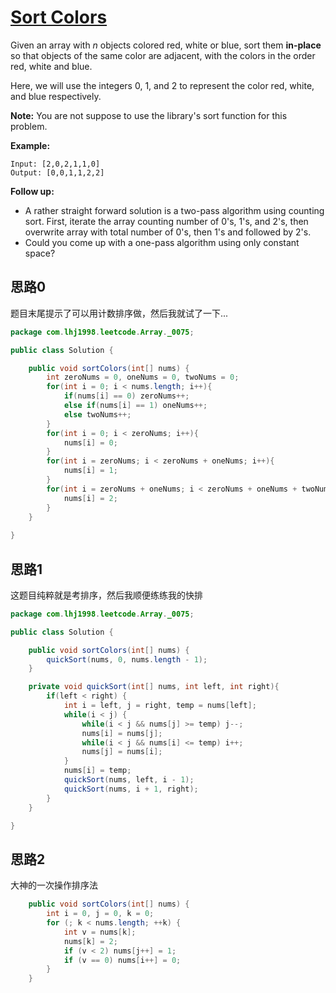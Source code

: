 # [Sort Colors](https://leetcode.com/problems/sort-colors/)

Given an array with *n* objects colored red, white or blue, sort them **in-place** so that objects of the same color are adjacent, with the colors in the order red, white and blue.

Here, we will use the integers 0, 1, and 2 to represent the color red, white, and blue respectively.

**Note:** You are not suppose to use the library's sort function for this problem.

**Example:**

```
Input: [2,0,2,1,1,0]
Output: [0,0,1,1,2,2]
```

**Follow up:**

- A rather straight forward solution is a two-pass algorithm using counting sort.
  First, iterate the array counting number of 0's, 1's, and 2's, then overwrite array with total number of 0's, then 1's and followed by 2's.
- Could you come up with a one-pass algorithm using only constant space?

## 思路0

题目末尾提示了可以用计数排序做，然后我就试了一下...

```java
package com.lhj1998.leetcode.Array._0075;

public class Solution {

    public void sortColors(int[] nums) {
        int zeroNums = 0, oneNums = 0, twoNums = 0;
        for(int i = 0; i < nums.length; i++){
            if(nums[i] == 0) zeroNums++;
            else if(nums[i] == 1) oneNums++;
            else twoNums++;
        }
        for(int i = 0; i < zeroNums; i++){
            nums[i] = 0;
        }
        for(int i = zeroNums; i < zeroNums + oneNums; i++){
            nums[i] = 1;
        }
        for(int i = zeroNums + oneNums; i < zeroNums + oneNums + twoNums; i++){
            nums[i] = 2;
        }
    }
    
}

```

## 思路1

这题目纯粹就是考排序，然后我顺便练练我的快排

```java
package com.lhj1998.leetcode.Array._0075;

public class Solution {

    public void sortColors(int[] nums) {
        quickSort(nums, 0, nums.length - 1);
    }

    private void quickSort(int[] nums, int left, int right){
        if(left < right) {
            int i = left, j = right, temp = nums[left];
            while(i < j) {
                while(i < j && nums[j] >= temp) j--;
                nums[i] = nums[j];
                while(i < j && nums[i] <= temp) i++;
                nums[j] = nums[i];
            }
            nums[i] = temp;
            quickSort(nums, left, i - 1);
            quickSort(nums, i + 1, right);
        }
    }

}

```

## 思路2

大神的一次操作排序法

```java
    public void sortColors(int[] nums) {
        int i = 0, j = 0, k = 0;
        for (; k < nums.length; ++k) {
            int v = nums[k];
            nums[k] = 2;
            if (v < 2) nums[j++] = 1;
            if (v == 0) nums[i++] = 0;
        }
    }
```

